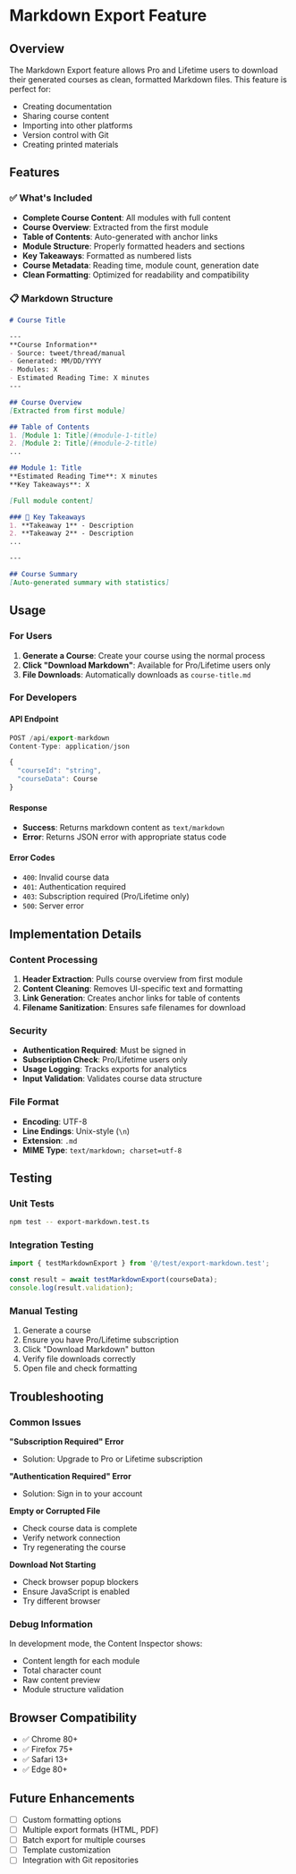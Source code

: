 # Markdown Export Feature

## Overview

The Markdown Export feature allows Pro and Lifetime users to download their generated courses as clean, formatted Markdown files. This feature is perfect for:

- Creating documentation
- Sharing course content
- Importing into other platforms
- Version control with Git
- Creating printed materials

## Features

### ✅ What's Included

- **Complete Course Content**: All modules with full content
- **Course Overview**: Extracted from the first module
- **Table of Contents**: Auto-generated with anchor links
- **Module Structure**: Properly formatted headers and sections
- **Key Takeaways**: Formatted as numbered lists
- **Course Metadata**: Reading time, module count, generation date
- **Clean Formatting**: Optimized for readability and compatibility

### 📋 Markdown Structure

```markdown
# Course Title

---
**Course Information**
- Source: tweet/thread/manual
- Generated: MM/DD/YYYY
- Modules: X
- Estimated Reading Time: X minutes
---

## Course Overview
[Extracted from first module]

## Table of Contents
1. [Module 1: Title](#module-1-title)
2. [Module 2: Title](#module-2-title)
...

## Module 1: Title
**Estimated Reading Time**: X minutes
**Key Takeaways**: X

[Full module content]

### 🎯 Key Takeaways
1. **Takeaway 1** - Description
2. **Takeaway 2** - Description
...

---

## Course Summary
[Auto-generated summary with statistics]
```

## Usage

### For Users

1. **Generate a Course**: Create your course using the normal process
2. **Click "Download Markdown"**: Available for Pro/Lifetime users only
3. **File Downloads**: Automatically downloads as `course-title.md`

### For Developers

#### API Endpoint
```typescript
POST /api/export-markdown
Content-Type: application/json

{
  "courseId": "string",
  "courseData": Course
}
```

#### Response
- **Success**: Returns markdown content as `text/markdown`
- **Error**: Returns JSON error with appropriate status code

#### Error Codes
- `400`: Invalid course data
- `401`: Authentication required
- `403`: Subscription required (Pro/Lifetime only)
- `500`: Server error

## Implementation Details

### Content Processing

1. **Header Extraction**: Pulls course overview from first module
2. **Content Cleaning**: Removes UI-specific text and formatting
3. **Link Generation**: Creates anchor links for table of contents
4. **Filename Sanitization**: Ensures safe filenames for download

### Security

- **Authentication Required**: Must be signed in
- **Subscription Check**: Pro/Lifetime users only
- **Usage Logging**: Tracks exports for analytics
- **Input Validation**: Validates course data structure

### File Format

- **Encoding**: UTF-8
- **Line Endings**: Unix-style (`\n`)
- **Extension**: `.md`
- **MIME Type**: `text/markdown; charset=utf-8`

## Testing

### Unit Tests
```bash
npm test -- export-markdown.test.ts
```

### Integration Testing
```typescript
import { testMarkdownExport } from '@/test/export-markdown.test';

const result = await testMarkdownExport(courseData);
console.log(result.validation);
```

### Manual Testing

1. Generate a course
2. Ensure you have Pro/Lifetime subscription
3. Click "Download Markdown" button
4. Verify file downloads correctly
5. Open file and check formatting

## Troubleshooting

### Common Issues

**"Subscription Required" Error**
- Solution: Upgrade to Pro or Lifetime subscription

**"Authentication Required" Error**
- Solution: Sign in to your account

**Empty or Corrupted File**
- Check course data is complete
- Verify network connection
- Try regenerating the course

**Download Not Starting**
- Check browser popup blockers
- Ensure JavaScript is enabled
- Try different browser

### Debug Information

In development mode, the Content Inspector shows:
- Content length for each module
- Total character count
- Raw content preview
- Module structure validation

## Browser Compatibility

- ✅ Chrome 80+
- ✅ Firefox 75+
- ✅ Safari 13+
- ✅ Edge 80+

## Future Enhancements

- [ ] Custom formatting options
- [ ] Multiple export formats (HTML, PDF)
- [ ] Batch export for multiple courses
- [ ] Template customization
- [ ] Integration with Git repositories